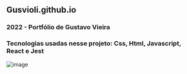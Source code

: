 ## Gusvioli.github.io

### 2022 - Portfólio de Gustavo Vieira
### Tecnologias usadas nesse projeto: Css, Html, Javascript, React e Jest

![image](https://user-images.githubusercontent.com/13813215/207434516-07a0b0b6-d7a6-4868-baca-cba9e3afb51e.png)

